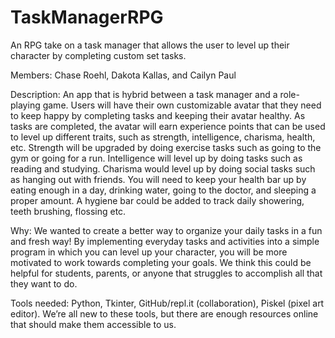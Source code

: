 # TaskManagerRPG
An RPG take on a task manager that allows the user to level up their character by completing custom set tasks.

Members: Chase Roehl, Dakota Kallas, and Cailyn Paul

Description: An app that is hybrid between a task manager and a role-playing game. Users will have
their own customizable avatar that they need to keep happy by completing tasks and keeping their
avatar healthy. As tasks are completed, the avatar will earn experience points that can be used to level
up different traits, such as strength, intelligence, charisma, health, etc. Strength will be upgraded by
doing exercise tasks such as going to the gym or going for a run. Intelligence will level up by doing tasks
such as reading and studying. Charisma would level up by doing social tasks such as hanging out with
friends. You will need to keep your health bar up by eating enough in a day, drinking water, going to the
doctor, and sleeping a proper amount. A hygiene bar could be added to track daily showering, teeth
brushing, flossing etc.

Why: We wanted to create a better way to organize your daily tasks in a fun and fresh way! By
implementing everyday tasks and activities into a simple program in which you can level up your
character, you will be more motivated to work towards completing your goals. We think this could be
helpful for students, parents, or anyone that struggles to accomplish all that they want to do.

Tools needed: Python, Tkinter, GitHub/repl.it (collaboration), Piskel (pixel art editor). We’re all new to
these tools, but there are enough resources online that should make them accessible to us.
